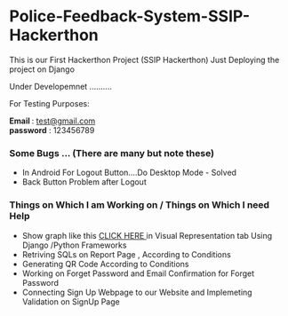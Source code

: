 # Police-Feedback-System-SSIP-Hackerthon
 This is our First Hackerthon Project (SSIP Hackerthon) Just Deploying the project on Django

Under Developemnet ..........


For Testing Purposes:

<strong>Email </strong>: test@gmail.com
</br>
<strong>password</strong> : 123456789


<h3> Some Bugs ... (There are many but note these) </h3>
<ul>
<li> In Android For Logout Button....Do Desktop Mode - Solved</li>
<li> Back Button Problem after Logout </li>
</ul>

<h3> Things on Which I am Working on / Things on Which I need Help </h3>
<ul>
<li> Show graph like this <a href="http://policefeedbacksystem.epizy.com/graphicalrepresentation.php">CLICK HERE </a> in Visual Representation tab Using Django /Python Frameworks</li>
<li> Retriving SQLs on Report Page , According to Conditions</li>
<li> Generating QR Code According to Conditions </li>
<li> Working on Forget Password and Email Confirmation for Forget Password </li>
<li> Connecting Sign Up Webpage to our Website and Implemeting Validation on SignUp Page </li>
</ul>




